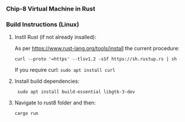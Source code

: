 ### Chip-8 Virtual Machine in Rust

### Build Instructions (Linux)

1. Instll Rust (if not already insalled):

   As per https://www.rust-lang.org/tools/install the current procedure:

   `curl --proto '=https' --tlsv1.2 -sSf https://sh.rustup.rs | sh`

   If you require curl: `sudo apt install curl`

2. Install build  dependencies:

   ` sudo apt install build-essential libgtk-3-dev`

3. Navigate to rust8 folder and then:

   `cargo run`
